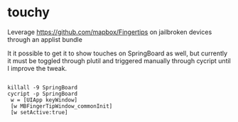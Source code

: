 # touchy
Leverage https://github.com/mapbox/Fingertips on jailbroken devices through an applist bundle

It it possible to get it to show touches on SpringBoard as well, but currently it must be toggled through plutil and triggered manually through cycript until I improve the tweak.

```plutil -value 1 -type bool -key /var/mobile/Library/Preferences/com.apple.springboard com.nito.touchy.plist

killall -9 SpringBoard
cycript -p SpringBoard
 w = [UIApp keyWindow]
 [w MBFingerTipWindow_commonInit]
 [w setActive:true]
```


